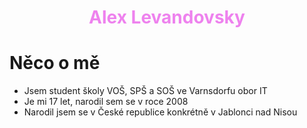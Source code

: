 # <span style="color:Violet;display:block;text-align:center;"> **Alex Levandovsky**</span>
# Něco o mě

- Jsem student školy VOŠ, SPŠ a SOŠ ve Varnsdorfu obor IT
- Je mi 17 let, narodil sem se v roce 2008
- Narodil jsem se v České republice konkrétně v Jablonci nad Nisou
